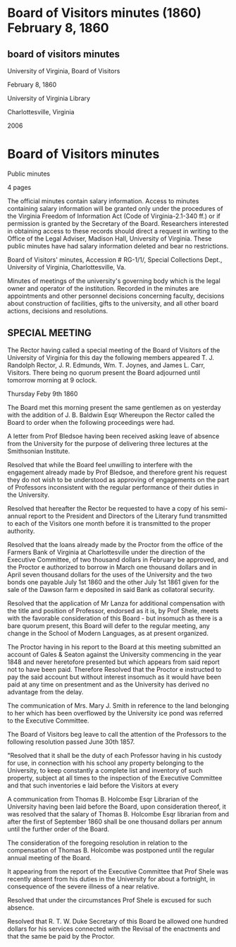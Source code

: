 Board of Visitors minutes (1860) February 8, 1860
=================================================

board of visitors minutes
-------------------------

University of Virginia, Board of Visitors

February 8, 1860

University of Virginia Library

Charlottesville, Virginia

2006

Board of Visitors minutes
=========================

Public minutes

4 pages

The official minutes contain salary information. Access to minutes containing salary information will be granted only under the procedures of the Virginia Freedom of Information Act (Code of Virginia-2.1-340 ff.) or if permission is granted by the Secretary of the Board. Researchers interested in obtaining access to these records should direct a request in writing to the Office of the Legal Adviser, Madison Hall, University of Virginia. These public minutes have had salary information deleted and bear no restrictions.

Board of Visitors' minutes, Accession # RG-1/1/, Special Collections Dept., University of Virginia, Charlottesville, Va.

Minutes of meetings of the university's governing body which is the legal owner and operator of the institution. Recorded in the minutes are appointments and other personnel decisions concerning faculty, decisions about construction of facilities, gifts to the university, and all other board actions, decisions and resolutions.

SPECIAL MEETING
---------------

The Rector having called a special meeting of the Board of Visitors of the University of Virginia for this day the following members appeared T. J. Randolph Rector, J. R. Edmunds, Wm. T. Joynes, and James L. Carr, Visitors. There being no quorum present the Board adjourned until tomorrow morning at 9 oclock.

Thursday Feby 9th 1860

The Board met this morning present the same gentlemen as on yesterday with the addition of J. B. Baldwin Esqr Whereupon the Rector called the Board to order when the following proceedings were had.

A letter from Prof Bledsoe having been received asking leave of absence from the University for the purpose of delivering three lectures at the Smithsonian Institute.

Resolved that while the Board feel unwilling to interfere with the engagement already made by Prof Bledsoe, and therefore grent his request they do not wish to be understood as approving of engagements on the part of Professors inconsistent with the regular performance of their duties in the University.

Resolved that hereafter the Rector be requested to have a copy of his semi-annual report to the President and Directors of the Literary fund transmitted to each of the Visitors one month before it is transmitted to the proper authority.

Resolved that the loans already made by the Proctor from the office of the Farmers Bank of Virginia at Charlottesville under the direction of the Executive Committee, of two thousand dollars in February be approved, and the Proctor e authorized to borrow in March one thousand dollars and in April seven thousand dollars for the uses of the University and the two bonds one payable July 1st 1860 and the other July 1st 1861 given for the sale of the Dawson farm e deposited in said Bank as collatoral security.

Resolved that the application of Mr Lanza for additional compensation with the title and position of Professor, endorsed as it is, by Prof Shele, meets with the favorable consideration of this Board - but insomuch as there is a bare quorum present, this Board will defer to the regular meeting, any change in the School of Modern Languages, as at present organized.

The Proctor having in his report to the Board at this meeting submitted an account of Gales & Seaton against the University commencing in the year 1848 and never heretofore presented but which appears from said report not to have been paid. Therefore Resolved that the Proctor e instructed to pay the said account but without interest insomuch as it would have been paid at any time on presentment and as the University has derived no advantage from the delay.

The communication of Mrs. Mary J. Smith in reference to the land belonging to her which has been overflowed by the University ice pond was referred to the Executive Committee.

The Board of Visitors beg leave to call the attention of the Professors to the following resolution passed June 30th 1857.

"Resolved that it shall be the duty of each Professor having in his custody for use, in connection with his school any property belonging to the University, to keep constantly a complete list and inventory of such property, subject at all times to the inspection of the Executive Committee and that such inventories e laid before the Visitors at every

A communication from Thomas B. Holcombe Esqr Librarian of the University having been laid before the Board, upon consideration thereof, it was resolved that the salary of Thomas B. Holcombe Esqr librarian from and after the first of September 1860 shall be one thousand dollars per annum until the further order of the Board.

The consideration of the foregoing resolution in relation to the compensation of Thomas B. Holcombe was postponed until the regular annual meeting of the Board.

It appearing from the report of the Executive Committee that Prof Shele was recently absent from his duties in the University for about a fortnight, in consequence of the severe illness of a near relative.

Resolved that under the circumstances Prof Shele is excused for such absence.

Resolved that R. T. W. Duke Secretary of this Board be allowed one hundred dollars for his services connected with the Revisal of the enactments and that the same be paid by the Proctor.